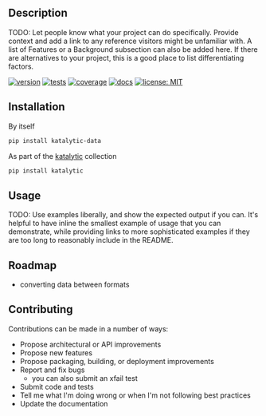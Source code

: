 ## Description
TODO: Let people know what your project can do specifically. Provide context and add a link to any reference visitors might be unfamiliar with. A list of Features or a Background subsection can also be added here. If there are alternatives to your project, this is a good place to list differentiating factors.

[![version](https://img.shields.io/pypi/v/katalytic-data)](https://pypi.org/project/katalytic-data/)
[![tests](https://gitlab.com/katalytic/katalytic-data/badges/main/pipeline.svg?key_text=tests&key_width=38)](https://gitlab.com/katalytic/katalytic-data/-/commits/main)
[![coverage](https://gitlab.com/katalytic/katalytic-data/badges/main/coverage.svg)](https://gitlab.com/katalytic/katalytic-data/-/commits/main)
[![docs](https://img.shields.io/readthedocs/katalytic-data.svg)](https://katalytic-data.readthedocs.io/en/latest/)
[![license: MIT](https://img.shields.io/badge/License-MIT-yellow.svg)](https://opensource.org/licenses/MIT)

## Installation
By itself
```bash
pip install katalytic-data
```

As part of the [katalytic](https://gitlab.com/katalytic/katalytic) collection
```bash
pip install katalytic
```

## Usage
TODO: Use examples liberally, and show the expected output if you can. It's helpful to have inline the smallest example of usage that you can demonstrate, while providing links to more sophisticated examples if they are too long to reasonably include in the README.

## Roadmap
- converting data between formats

## Contributing
Contributions can be made in a number of ways:
- Propose architectural or API improvements
- Propose new features
- Propose packaging, building, or deployment improvements
- Report and fix bugs
	- you can also submit an xfail test
- Submit code and tests
- Tell me what I'm doing wrong or when I'm not following best practices
- Update the documentation
